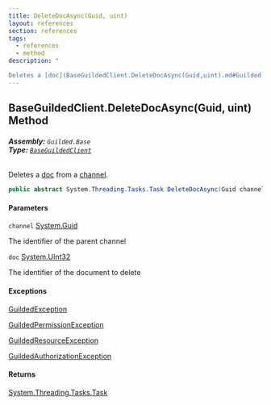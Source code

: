 ```yaml
---
title: DeleteDocAsync(Guid, uint)
layout: references
section: references
tags:
  - references
  - method
description: "

Deletes a [doc](BaseGuildedClient.DeleteDocAsync(Guid,uint).md#Guilded.Base.BaseGuildedClient.DeleteDocAsync(Guid,uint).doc 'Guilded.Base.BaseGuildedClient.DeleteDocAsync(Guid, uint).doc') from a [channel](BaseGuildedClient.DeleteDocAsync(Guid,uint).md#Guilded.Base.BaseGuildedClient.DeleteDocAsync(Guid,uint).channel 'Guilded.Base.BaseGuildedClient.DeleteDocAsync(Guid, uint).channel')."
---
```


## BaseGuildedClient.DeleteDocAsync(Guid, uint) Method
###### **Assembly:** `Guilded.Base`<br/>**Type:** [`BaseGuildedClient`](BaseGuildedClient.md 'Guilded.Base.BaseGuildedClient')

Deletes a [doc](BaseGuildedClient.DeleteDocAsync(Guid,uint).md#Guilded.Base.BaseGuildedClient.DeleteDocAsync(Guid,uint).doc 'Guilded.Base.BaseGuildedClient.DeleteDocAsync(Guid, uint).doc') from a [channel](BaseGuildedClient.DeleteDocAsync(Guid,uint).md#Guilded.Base.BaseGuildedClient.DeleteDocAsync(Guid,uint).channel 'Guilded.Base.BaseGuildedClient.DeleteDocAsync(Guid, uint).channel').

```csharp
public abstract System.Threading.Tasks.Task DeleteDocAsync(Guid channel, uint doc);
```
#### Parameters

<a name='Guilded.Base.BaseGuildedClient.DeleteDocAsync(Guid,uint).channel'></a>

`channel` [System.Guid](https://docs.microsoft.com/en-us/dotnet/api/System.Guid 'System.Guid')

The identifier of the parent channel

<a name='Guilded.Base.BaseGuildedClient.DeleteDocAsync(Guid,uint).doc'></a>

`doc` [System.UInt32](https://docs.microsoft.com/en-us/dotnet/api/System.UInt32 'System.UInt32')

The identifier of the document to delete

#### Exceptions

[GuildedException](GuildedException.md 'Guilded.Base.GuildedException')

[GuildedPermissionException](GuildedPermissionException.md 'Guilded.Base.GuildedPermissionException')

[GuildedResourceException](GuildedResourceException.md 'Guilded.Base.GuildedResourceException')

[GuildedAuthorizationException](GuildedAuthorizationException.md 'Guilded.Base.GuildedAuthorizationException')

#### Returns
[System.Threading.Tasks.Task](https://docs.microsoft.com/en-us/dotnet/api/System.Threading.Tasks.Task 'System.Threading.Tasks.Task')